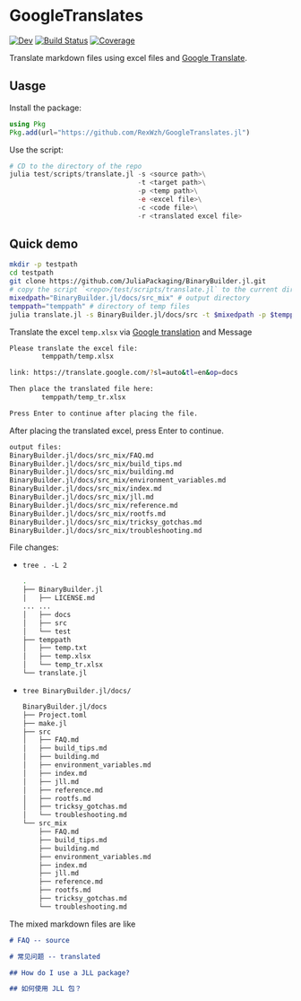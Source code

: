 # GoogleTranslates

[![Dev](https://img.shields.io/badge/docs-dev-blue.svg)](https://RexWzh.github.io/GoogleTranslates.jl/dev/)
[![Build Status](https://github.com/RexWzh/GoogleTranslates.jl/actions/workflows/CI.yml/badge.svg?branch=main)](https://github.com/RexWzh/GoogleTranslates.jl/actions/workflows/CI.yml?query=branch%3Amain)
[![Coverage](https://codecov.io/gh/RexWzh/GoogleTranslates.jl/branch/main/graph/badge.svg)](https://codecov.io/gh/RexWzh/GoogleTranslates.jl)

Translate markdown files using excel files and [Google Translate](https://translate.google.com/?sl=auto&tl=en&op=docs).

## Uasge

Install the package:

```julia
using Pkg
Pkg.add(url="https://github.com/RexWzh/GoogleTranslates.jl")
```

Use the script:

```julia
# CD to the directory of the repo
julia test/scripts/translate.jl -s <source path>\
                                -t <target path>\
                                -p <temp path>\
                                -e <excel file>\
                                -c <code file>\
                                -r <translated excel file>
```

## Quick demo
```bash
mkdir -p testpath
cd testpath
git clone https://github.com/JuliaPackaging/BinaryBuilder.jl.git
# copy the script `<repo>/test/scripts/translate.jl` to the current directory
mixedpath="BinaryBuilder.jl/docs/src_mix" # output directory
temppath="temppath" # directory of temp files
julia translate.jl -s BinaryBuilder.jl/docs/src -t $mixedpath -p $temppath
```

Translate the excel `temp.xlsx` via [Google translation](https://translate.google.com/?sl=auto&tl=en&op=docs) and Message
```bash
Please translate the excel file:
        temppath/temp.xlsx

link: https://translate.google.com/?sl=auto&tl=en&op=docs

Then place the translated file here:
        temppath/temp_tr.xlsx

Press Enter to continue after placing the file.
```

After placing the translated excel, press Enter to continue.

```bash
output files:
BinaryBuilder.jl/docs/src_mix/FAQ.md
BinaryBuilder.jl/docs/src_mix/build_tips.md
BinaryBuilder.jl/docs/src_mix/building.md
BinaryBuilder.jl/docs/src_mix/environment_variables.md
BinaryBuilder.jl/docs/src_mix/index.md
BinaryBuilder.jl/docs/src_mix/jll.md
BinaryBuilder.jl/docs/src_mix/reference.md
BinaryBuilder.jl/docs/src_mix/rootfs.md
BinaryBuilder.jl/docs/src_mix/tricksy_gotchas.md
BinaryBuilder.jl/docs/src_mix/troubleshooting.md
```

File changes:
- `tree . -L 2`
    ```bash
    .
    ├── BinaryBuilder.jl
    │   ├── LICENSE.md
    ... ...
    │   ├── docs
    │   ├── src
    │   └── test
    ├── temppath
    │   ├── temp.txt
    │   ├── temp.xlsx
    │   └── temp_tr.xlsx
    └── translate.jl
    ```
- `tree BinaryBuilder.jl/docs/` 
    ```bash
    BinaryBuilder.jl/docs
    ├── Project.toml
    ├── make.jl
    ├── src
    │   ├── FAQ.md
    │   ├── build_tips.md
    │   ├── building.md
    │   ├── environment_variables.md
    │   ├── index.md
    │   ├── jll.md
    │   ├── reference.md
    │   ├── rootfs.md
    │   ├── tricksy_gotchas.md
    │   └── troubleshooting.md
    └── src_mix
        ├── FAQ.md
        ├── build_tips.md
        ├── building.md
        ├── environment_variables.md
        ├── index.md
        ├── jll.md
        ├── reference.md
        ├── rootfs.md
        ├── tricksy_gotchas.md
        └── troubleshooting.md
    ```

The mixed markdown files are like
```md
# FAQ -- source

# 常见问题 -- translated

## How do I use a JLL package?

## 如何使用 JLL 包？
```